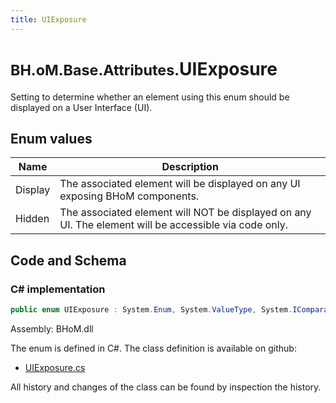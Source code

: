 ```yaml
---
title: UIExposure
---
```


# <small>BH.oM.Base.Attributes.</small>**UIExposure**

Setting to determine whether an element using this enum should be displayed on a User Interface (UI).

## Enum values

| Name            | Description                                                    |
|-----------------|----------------------------------------------------------------|
| Display |  The associated element will be displayed on any UI exposing BHoM components.  |
| Hidden |  The associated element will NOT be displayed on any UI. The element will be accessible via code only.  |


## Code and Schema

### C# implementation

``` C# title="C#"
public enum UIExposure : System.Enum, System.ValueType, System.IComparable, System.ISpanFormattable, System.IFormattable, System.IConvertible
```

Assembly: BHoM.dll

The enum is defined in C#. The class definition is available on github:

- [UIExposure.cs](https://github.com/BHoM/BHoM/blob/develop/BHoM/Attributes\Enums\UIExposure.cs)

All history and changes of the class can be found by inspection the history.
